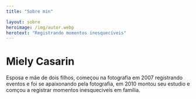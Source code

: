 ```yaml
---
title: "Sobre min"

layout: sobre
heroimage: /img/autor.webp
herotext: "Registrando momentos inesquecíveis"
---
```


# Miely Casarin
Esposa e mãe de dois filhos, começou na fotografia em 2007 registrando eventos e foi se apaixonando pela fotografia, em 2010 montou seu estudio e comçou a registrar momentos inesqueciveis em família.
